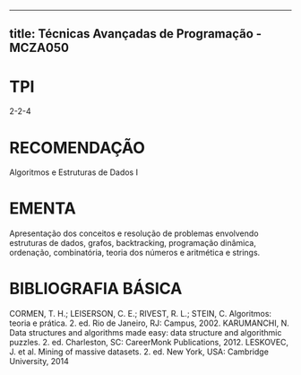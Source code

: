 
---
title: Técnicas Avançadas de Programação - MCZA050 
---

# TPI

2-2-4

# RECOMENDAÇÃO

Algoritmos e Estruturas de Dados I

# EMENTA

Apresentação dos conceitos e resolução de problemas envolvendo estruturas de dados, grafos, backtracking, programação dinâmica, ordenação, combinatória, teoria dos números e aritmética e strings.

# BIBLIOGRAFIA BÁSICA

CORMEN, T. H.; LEISERSON, C. E.; RIVEST, R. L.; STEIN, C. Algoritmos: teoria e prática. 2. ed. Rio de Janeiro, RJ: Campus, 2002.
KARUMANCHI, N. Data structures and algorithms made easy: data structure and algorithmic puzzles. 2. ed. Charleston, SC: CareerMonk Publications, 2012.
LESKOVEC, J. et al. Mining of massive datasets. 2. ed. New York, USA: Cambridge University, 2014
        